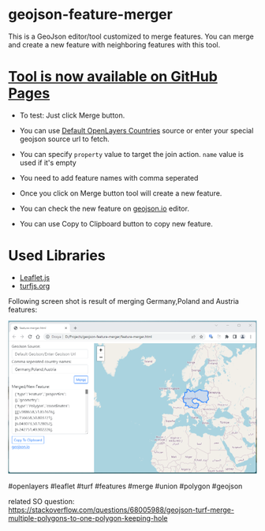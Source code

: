 # geojson-feature-merger
This is a GeoJson editor/tool customized to merge features.
You can merge and create a new feature with neighboring features with this tool.

# <a href="http://xec.gr/geojson-feature-merger/feature-merger.html">Tool is now available on GitHub Pages</a>
- To test: Just click Merge button.

- You can use <a href="https://openlayers.org/en/v4.6.5/examples/data/geojson/countries.geojson" target="blank">Default OpenLayers Countries</a> source or enter your special geojson source url to fetch.
- You can specify `property` value to target the join action. `name` value is used if it's empty
- You need to add feature names with comma seperated
- Once you click on Merge button tool will create a new feature.
- You can check the new feature on <a href="https://geojson.io" target="blank">geojson.io</a> editor.
- You can use Copy to Clipboard button to copy new feature.

# Used Libraries
- <a href="https://leafletjs.com" target="blank">Leaflet.js</a>
- <a href="https://turfjs.org/" target="blank">turfjs.org</a>

Following screen shot is result of merging Germany,Poland and Austria features:

![Sample UI](https://github.com/abdurrahmanyildiz/geojson-feature-merger/blob/main/screen-shots/index.png)

#openlayers #leaflet #turf #features #merge #union #polygon #geojson

related SO question: https://stackoverflow.com/questions/68005988/geojson-turf-merge-multiple-polygons-to-one-polygon-keeping-hole

